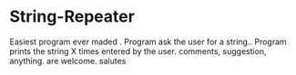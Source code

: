 # String-Repeater

Easiest program ever maded . Program ask the user for a string.. Program prints the string X times entered by the user. 
comments, suggestion, anything. are welcome. salutes
